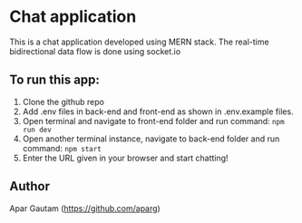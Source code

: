 # Chat application
This is a chat application developed using MERN stack.
The real-time bidirectional data flow is done using socket.io

## To run this app:
1) Clone the github repo
2) Add .env files in back-end and front-end as shown in .env.example files.
3) Open terminal and navigate to front-end folder and run command: `npm run dev`
4) Open another terminal instance, navigate to back-end folder and run command: `npm start`
5) Enter the URL given in your browser and start chatting!

## Author
Apar Gautam (https://github.com/aparg)